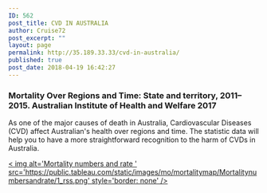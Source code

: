 ```yaml
---
ID: 562
post_title: CVD IN AUSTRALIA
author: Cruise72
post_excerpt: ""
layout: page
permalink: http://35.189.33.33/cvd-in-australia/
published: true
post_date: 2018-04-19 16:42:27
---
```

<h3>Mortality Over Regions and Time: State and territory, 2011–2015. Australian Institute of Health and Welfare 2017</h3>		
		<p style="text-align: left;">As one of the major causes of death in Australia, Cardiovascular Diseases (CVD) affect Australian's health over regions and time. The statistic data will help you to have a more straightforward recognition to the harm of CVDs in Australia. </p>		
			<noscript><a href=' '>< img alt='Mortality numbers and rate ' src='https:&#47;&#47;public.tableau.com&#47;static&#47;images&#47;mo&#47;mortalitymap&#47;Mortalitynumbersandrate&#47;1_rss.png' style='border: none' /></a ></noscript><object class='tableauViz'  style='display:none;'><param name='host_url' value='https%3A%2F%2Fpublic.tableau.com%2F' /> <param name='embed_code_version' value='3' /> <param name='site_root' value='' /><param name='name' 
value='mortalitymap&#47;Mortalitynumbersandrate' /><param name='tabs' value='no' /><param name='toolbar' value='yes' /><param name='static_image' value='https:&#47;&#47;public.tableau.com&#47;static&#47;images&#47;mo&#47;mortalitymap&#47;Mortalitynumbersandrate&#47;1.png' /> <param name='animate_transition' value='yes' /><param name='display_static_image' value='yes' /><param name='display_spinner' value='yes' /><param name='display_overlay' value='yes' /><param name='display_count' value='yes' /><param name='filter' value='publish=yes' /></object>